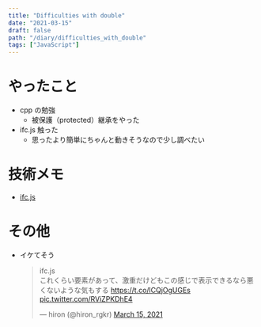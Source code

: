 ```yaml
---
title: "Difficulties with double"
date: "2021-03-15"
draft: false
path: "/diary/difficulties_with_double"
tags: ["JavaScript"]
---
```


# やったこと

- cpp の勉強
  - 被保護（protected）継承をやった
- ifc.js 触った
  - 思ったより簡単にちゃんと動きそうなので少し調べたい

# 技術メモ

- [ifc.js](https://agviegas.github.io/IFC.js/docs/)

# その他

- イケてそう
  <blockquote class="twitter-tweet"><p lang="ja" dir="ltr">ifc.js<br>これくらい要素があって、激重だけどもこの感じで表示できるなら悪くないような気もする <a href="https://t.co/lCQjOgUGEs">https://t.co/lCQjOgUGEs</a> <a href="https://t.co/RViZPKDhE4">pic.twitter.com/RViZPKDhE4</a></p>&mdash; hiron (@hiron_rgkr) <a href="https://twitter.com/hiron_rgkr/status/1371459468655882241?ref_src=twsrc%5Etfw">March 15, 2021</a></blockquote> <script async src="https://platform.twitter.com/widgets.js" charset="utf-8"></script>
